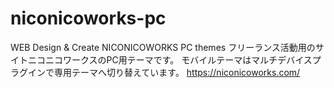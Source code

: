 # niconicoworks-pc
WEB Design & Create NICONICOWORKS PC themes
フリーランス活動用のサイトニコニコワークスのPC用テーマです。
モバイルテーマはマルチデバイスプラグインで専用テーマへ切り替えています。
https://niconicoworks.com/
